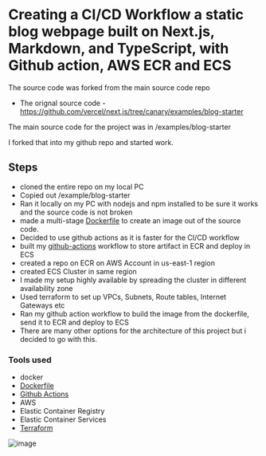 # Creating a CI/CD Workflow a static blog webpage built on Next.js, Markdown, and TypeScript, with Github action, AWS ECR and ECS


The source code was forked from the main source code repo 
- The orignal source code - https://github.com/vercel/next.js/tree/canary/examples/blog-starter

The main source code for the project was in /examples/blog-starter

I forked that into my github repo and started work.

## Steps
- cloned the entire repo on my local PC
- Copied out /example/blog-starter
- Ran it locally on my PC with nodejs and npm installed to be sure it works and the source code is not broken
- made a multi-stage  [Dockerfile](./Dockerfile) to create an image out of the source code.
- Decided to use github actions as it is faster for the CI/CD workflow
- built my [github-actions](/.github/workflows/deploy_to_ecr_ecs.yml) workflow to store artifact in ECR and deploy in ECS
- created a repo on ECR on AWS Account in us-east-1 region 
- created ECS Cluster in same region
- I made my setup highly available by spreading the cluster in different availability zone
- Used terraform to set up VPCs, Subnets, Route tables, Internet Gateways etc
- Ran my github action workflow to build the image from the dockerfile, send it to ECR and deploy to ECS
- There are many other options for the architecture of this project but i decided to go with this.


### Tools used

- docker
- [Dockerfile](./Dockerfile)
- [Github Actions](/.github/workflows/deploy_to_ecr_ecs.yml)
- AWS
- Elastic Container Registry
- Elastic Container Services
- [Terraform](./vpc.tf)

![image](https://user-images.githubusercontent.com/20236706/206466705-678b9199-d6b7-466e-a788-5511262247aa.png)

